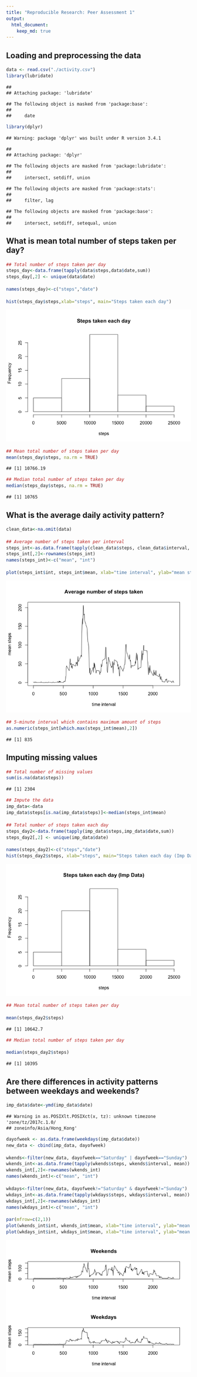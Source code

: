 ```yaml
---
title: "Reproducible Research: Peer Assessment 1"
output: 
  html_document:
    keep_md: true
---
```

## Loading and preprocessing the data

```r
data <- read.csv("./activity.csv")
library(lubridate)
```

```
## 
## Attaching package: 'lubridate'
```

```
## The following object is masked from 'package:base':
## 
##     date
```

```r
library(dplyr)
```

```
## Warning: package 'dplyr' was built under R version 3.4.1
```

```
## 
## Attaching package: 'dplyr'
```

```
## The following objects are masked from 'package:lubridate':
## 
##     intersect, setdiff, union
```

```
## The following objects are masked from 'package:stats':
## 
##     filter, lag
```

```
## The following objects are masked from 'package:base':
## 
##     intersect, setdiff, setequal, union
```

## What is mean total number of steps taken per day?


```r
## Total number of steps taken per day
steps_day<-data.frame(tapply(data$steps,data$date,sum))
steps_day[,2] <- unique(data$date)

names(steps_day)<-c("steps","date")

hist(steps_day$steps,xlab="steps", main="Steps taken each day")
```

![](PA1_template_files/figure-html/unnamed-chunk-2-1.png)<!-- -->

```r
## Mean total number of steps taken per day
mean(steps_day$steps, na.rm = TRUE)
```

```
## [1] 10766.19
```

```r
## Median total number of steps taken per day
median(steps_day$steps, na.rm = TRUE)
```

```
## [1] 10765
```

## What is the average daily activity pattern?


```r
clean_data<-na.omit(data)

## Average number of steps taken per interval
steps_int<-as.data.frame(tapply(clean_data$steps, clean_data$interval, mean))
steps_int[,2]<-rownames(steps_int)
names(steps_int)<-c("mean", "int")

plot(steps_int$int, steps_int$mean, xlab="time interval", ylab="mean steps", type="l", main="Average number of steps taken")
```

![](PA1_template_files/figure-html/unnamed-chunk-3-1.png)<!-- -->

```r
## 5-minute interval which contains maximum amount of steps
as.numeric(steps_int[which.max(steps_int$mean),2])
```

```
## [1] 835
```

## Imputing missing values


```r
## Total number of missing values
sum(is.na(data$steps))
```

```
## [1] 2304
```

```r
## Impute the data
imp_data<-data
imp_data$steps[is.na(imp_data$steps)]<-median(steps_int$mean)

## Total number of steps taken each day
steps_day2<-data.frame(tapply(imp_data$steps,imp_data$date,sum))
steps_day2[,2] <- unique(imp_data$date)

names(steps_day2)<-c("steps","date")
hist(steps_day2$steps, xlab="steps", main="Steps taken each day (Imp Data)")
```

![](PA1_template_files/figure-html/unnamed-chunk-4-1.png)<!-- -->

```r
## Mean total number of steps taken per day

mean(steps_day2$steps)
```

```
## [1] 10642.7
```

```r
## Median total number of steps taken per day

median(steps_day2$steps)
```

```
## [1] 10395
```

## Are there differences in activity patterns between weekdays and weekends?


```r
imp_data$date<-ymd(imp_data$date)
```

```
## Warning in as.POSIXlt.POSIXct(x, tz): unknown timezone 'zone/tz/2017c.1.0/
## zoneinfo/Asia/Hong_Kong'
```

```r
dayofweek <- as.data.frame(weekdays(imp_data$date))
new_data <- cbind(imp_data, dayofweek)

wkends<-filter(new_data, dayofweek=="Saturday" | dayofweek=="Sunday")
wkends_int<-as.data.frame(tapply(wkends$steps, wkends$interval, mean))
wkends_int[,2]<-rownames(wkends_int)
names(wkends_int)<-c("mean", "int")

wkdays<-filter(new_data, dayofweek!="Saturday" & dayofweek!="Sunday")
wkdays_int<-as.data.frame(tapply(wkdays$steps, wkdays$interval, mean))
wkdays_int[,2]<-rownames(wkdays_int)
names(wkdays_int)<-c("mean", "int")

par(mfrow=c(2,1))
plot(wkends_int$int, wkends_int$mean, xlab="time interval", ylab="mean steps", main="Weekends", type="l")
plot(wkdays_int$int, wkdays_int$mean, xlab="time interval", ylab="mean steps", main="Weekdays", type="l")
```

![](PA1_template_files/figure-html/unnamed-chunk-5-1.png)<!-- -->



